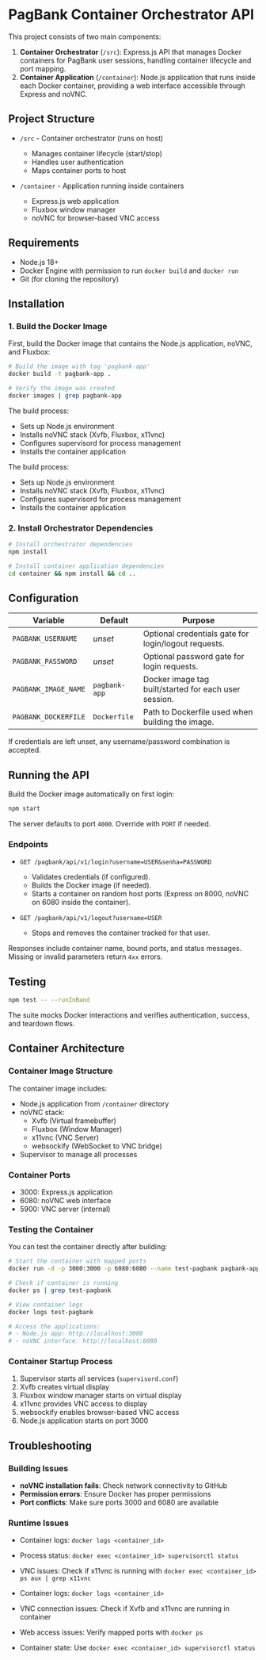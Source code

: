 # PagBank Container Orchestrator API

This project consists of two main components:

1. **Container Orchestrator** (`/src`): Express.js API that manages Docker containers for PagBank user sessions, handling container lifecycle and port mapping.
2. **Container Application** (`/container`): Node.js application that runs inside each Docker container, providing a web interface accessible through Express and noVNC.

## Project Structure

- `/src` - Container orchestrator (runs on host)
  - Manages container lifecycle (start/stop)
  - Handles user authentication
  - Maps container ports to host
  
- `/container` - Application running inside containers
  - Express.js web application
  - Fluxbox window manager
  - noVNC for browser-based VNC access

## Requirements

- Node.js 18+
- Docker Engine with permission to run `docker build` and `docker run`
- Git (for cloning the repository)

## Installation

### 1. Build the Docker Image

First, build the Docker image that contains the Node.js application, noVNC, and Fluxbox:

```bash
# Build the image with tag 'pagbank-app'
docker build -t pagbank-app .

# Verify the image was created
docker images | grep pagbank-app
```

The build process:
- Sets up Node.js environment
- Installs noVNC stack (Xvfb, Fluxbox, x11vnc)
- Configures supervisord for process management
- Installs the container application

The build process:

- Sets up Node.js environment
- Installs noVNC stack (Xvfb, Fluxbox, x11vnc)
- Configures supervisord for process management
- Installs the container application

### 2. Install Orchestrator Dependencies

```bash
# Install orchestrator dependencies
npm install

# Install container application dependencies
cd container && npm install && cd ..
```

## Configuration

| Variable | Default | Purpose |
| --- | --- | --- |
| `PAGBANK_USERNAME` | _unset_ | Optional credentials gate for login/logout requests. |
| `PAGBANK_PASSWORD` | _unset_ | Optional password gate for login requests. |
| `PAGBANK_IMAGE_NAME` | `pagbank-app` | Docker image tag built/started for each user session. |
| `PAGBANK_DOCKERFILE` | `Dockerfile` | Path to Dockerfile used when building the image. |

If credentials are left unset, any username/password combination is accepted.

## Running the API

Build the Docker image automatically on first login:

```bash
npm start
```

The server defaults to port `4000`. Override with `PORT` if needed.

### Endpoints

- `GET /pagbank/api/v1/login?username=USER&senha=PASSWORD`
  - Validates credentials (if configured).
  - Builds the Docker image (if needed).
  - Starts a container on random host ports (Express on 8000, noVNC on 6080 inside the container).

- `GET /pagbank/api/v1/logout?username=USER`
  - Stops and removes the container tracked for that user.

Responses include container name, bound ports, and status messages. Missing or invalid parameters return `4xx` errors.

## Testing

```bash
npm test -- --runInBand
```

The suite mocks Docker interactions and verifies authentication, success, and teardown flows.

## Container Architecture

### Container Image Structure

The container image includes:

- Node.js application from `/container` directory
- noVNC stack:
  - Xvfb (Virtual framebuffer)
  - Fluxbox (Window Manager)
  - x11vnc (VNC Server)
  - websockify (WebSocket to VNC bridge)
- Supervisor to manage all processes

### Container Ports

- 3000: Express.js application
- 6080: noVNC web interface
- 5900: VNC server (internal)

### Testing the Container

You can test the container directly after building:

```bash
# Start the container with mapped ports
docker run -d -p 3000:3000 -p 6080:6080 --name test-pagbank pagbank-app

# Check if container is running
docker ps | grep test-pagbank

# View container logs
docker logs test-pagbank

# Access the applications:
# - Node.js app: http://localhost:3000
# - noVNC interface: http://localhost:6080
```

### Container Startup Process

1. Supervisor starts all services (`supervisord.conf`)
2. Xvfb creates virtual display
3. Fluxbox window manager starts on virtual display
4. x11vnc provides VNC access to display
5. websockify enables browser-based VNC access
6. Node.js application starts on port 3000

## Troubleshooting

### Building Issues

- **noVNC installation fails**: Check network connectivity to GitHub
- **Permission errors**: Ensure Docker has proper permissions
- **Port conflicts**: Make sure ports 3000 and 6080 are available

### Runtime Issues

- Container logs: `docker logs <container_id>`
- Process status: `docker exec <container_id> supervisorctl status`
- VNC issues: Check if x11vnc is running with `docker exec <container_id> ps aux | grep x11vnc`

- Container logs: `docker logs <container_id>`
- VNC connection issues: Check if Xvfb and x11vnc are running in container
- Web access issues: Verify mapped ports with `docker ps`
- Container state: Use `docker exec <container_id> supervisorctl status`
